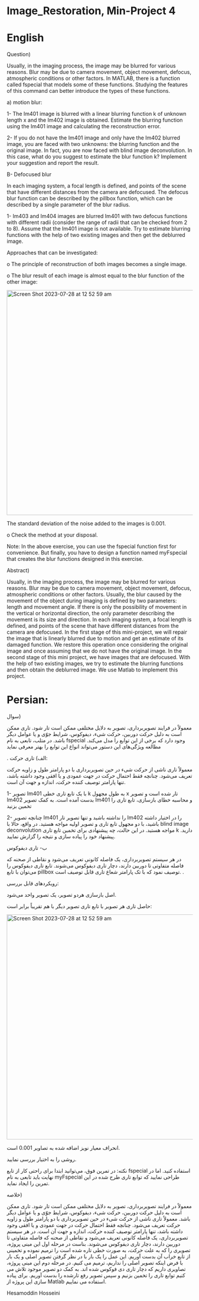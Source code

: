 
# Image_Restoration, Min-Project 4

# English

Question)

Usually, in the imaging process, the image may be blurred for various reasons. Blur may be due to camera movement, object movement, defocus, atmospheric conditions or other factors. In MATLAB, there is a function called fspecial that models some of these functions. Studying the features of this command can better introduce the types of these functions.

a) motion blur:

1- The Im401 image is blurred with a linear blurring function k of unknown length x and the Im402 image is obtained. Estimate the blurring function using the Im401 image and calculating the reconstruction error.

2- If you do not have the Im401 image and only have the Im402 blurred image, you are faced with two unknowns: the blurring function and the original image. In fact, you are now faced with blind image deconvolution. In this case, what do you suggest to estimate the blur function k? Implement your suggestion and report the result.

B- Defocused blur

In each imaging system, a focal length is defined, and points of the scene that have different distances from the camera are defocused. The defocus blur function can be described by the pillbox function, which can be described by a single parameter of the blur radius.

1- Im403 and Im404 images are blurred Im401 with two defocus functions with different radii (consider the range of radii that can be checked from 2 to 8). Assume that the Im401 image is not available. Try to estimate blurring functions with the help of two existing images and then get the deblurred image.

Approaches that can be investigated:

o The principle of reconstruction of both images becomes a single image.

o The blur result of each image is almost equal to the blur function of the other image:

 <img width="609" alt="Screen Shot 2023-07-28 at 12 52 59 am" src="https://github.com/HesamoddinHosseini/Image_Restoration/assets/89314766/78bbb673-d085-4194-886c-dfea4974b1e8">

 The standard deviation of the noise added to the images is 0.001.

 o Check the method at your disposal.

 Note: In the above exercise, you can use the fspecial function first for convenience. But finally, you have to design a function named myFspecial that creates the blur functions designed in this exercise.
 

Abstract)

Usually, in the imaging process, the image may be blurred for various reasons. Blur may be due to camera movement, object movement, defocus, atmospheric conditions or other factors. Usually, the blur caused by the movement of the object during imaging is defined by two parameters: length and movement angle. If there is only the possibility of movement in the vertical or horizontal direction, the only parameter describing the movement is its size and direction. In each imaging system, a focal length is defined, and points of the scene that have different distances from the camera are defocused.
In the first stage of this mini-project, we will repair the image that is linearly blurred due to motion and get an estimate of its damaged function. We restore this operation once considering the original image and once assuming that we do not have the original image.
In the second stage of this mini project, we have images that are defocused. With the help of two existing images, we try to estimate the blurring functions and then obtain the deblurred image.
We use Matlab to implement this project.


# Persian:
سوال)

معمولاً در فرایند تصویربرداری، تصویر به دلایل مختلفی ممکن است تار شود. تاری ممکن است به دلیل حرکت دوربین، حرکت شیء، دیفوکوس، شرایط جوّی و یا عوامل دیگر باشد. در متلب، تابعی به نام fspecial  وجود دارد که برخی از این توابع را مدل می‌کند. مطالعه ویژگی‌های این دستور می‌تواند انواع این توابع را بهتر معرفی نماید


.
الف) تاری حرکت:

معمولاً تاری ناشی از حرکت شیء در حین تصویربرداری با دو پارامتر طول و زاویه حرکت تعریف می‌شود. چنانچه فقط احتمال حرکت در جهت عمودی و یا افقی وجود داشته باشد، تنها پارامتر توصیف کننده حرکت، اندازه و جهت آن است.

1- تصویر Im401 با یک تابع تاری خطی k به طول مجهول x تار شده است و تصویر Im402 بدست آمده است. به کمک تصویر Im401 و محاسبه خطای بازسازی، تابع تاری را تخمین بزنید

2- چنانچه تصویر Im401 را نداشته باشید و تنها تصویر تار Im402 را در اختیار داشته باشید، با دو مجهول تابع تاری و تصویر اولیه مواجه هستید. در واقع، حالا با blind image deconvolution مواجه هستید. در این حالت، چه پیشنهادی برای تخمین تابع تاری k دارید. پیشنهاد خود را پیاده سازی و نتیجه را گزارش نمایید.

ب- تاری دیفوکوس

در هر سیستم تصویربرداری، یک فاصله کانونی تعریف می‌شود و نقاطی از صحنه که فاصله متفاوتی تا دوربین دارند، دچار تاری دیفوکوس می‌شوند. تابع تاری دیفوکوس را می‌توان با تابع pillbox توصیف نمود که با تک پارامتر شعاع تاری قابل توصیف است.
.

	
 رویکردهای قابل بررسی:
	 
  اصل بازسازی هردو تصویر، یک تصویر واحد می‌شود.
	
 حاصل تاری هر تصویر با تابع تاری تصویر دیگر با هم تقریباً برابر است:

 <img width="609" alt="Screen Shot 2023-07-28 at 12 52 59 am" src="https://github.com/HesamoddinHosseini/Image_Restoration/assets/89314766/78bbb673-d085-4194-886c-dfea4974b1e8">


انحراف معیار نویز اضافه شده به تصاویر 0.001 است.

 روشی را به اختیار بررسی نمایید.

نکته: در تمرین فوق، می‌توانید ابتدا برای راحتی کار از تابع fspecial  استفاده کنید. اما در نهایت باید تابعی به نام myFspecial طراحی نمایید که توابع تاری طرح شده در این تمرین را ایجاد نماید.


خلاصه)

معمولاً در فرایند تصویربرداری، تصویر به دلایل مختلفی ممکن است تار شود. تاری ممکن است به دلیل حرکت دوربین، حرکت شیء، دیفوکوس، شرایط جوّی و یا عوامل دیگر باشد. معمولاً تاری ناشی از حرکت شیء در حین تصویربرداری با دو پارامتر طول و زاویه حرکت تعریف می‌شود. چنانچه فقط احتمال حرکت در جهت عمودی و یا افقی وجود داشته باشد، تنها پارامتر توصیف کننده حرکت، اندازه و جهت آن است. در هر سیستم تصویربرداری، یک فاصله کانونی تعریف می‌شود و نقاطی از صحنه که فاصله متفاوتی تا دوربین دارند، دچار تاری دیفوکوس می‌شوند. 
بناست در مرحله اول این مینی پروژه، تصویری را که به علت حرکت، به صورت خطی تاره شده است را ترمیم نموده و تخمینی از تابع خراب آن بدست آوریم. این عمل را یک بار با در نظر گرفتن تصویر اصلی و یک بار با فرض اینکه تصویر اصلی را نداریم، ترمیم می کنیم.
در مرحله دوم این مینی پروژه، تصاویری داریم که دچار تاری دی فوکوس شده اند. به کمک دو تصویر موجود تلاش می کنیم توابع تاری را تخمین بزنیم و سپس تصویر رفع تارشده را بدست آوریم.
برای پیاده سازی این پروژه از Matlab استفاده می نماییم.



Hesamoddin Hosseini
